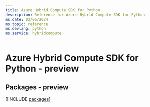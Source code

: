 ```yaml
---
title: Azure Hybrid Compute SDK for Python
description: Reference for Azure Hybrid Compute SDK for Python
ms.date: 03/06/2024
ms.topic: reference
ms.devlang: python
ms.service: hybridcompute
---
```

# Azure Hybrid Compute SDK for Python - preview
## Packages - preview
[!INCLUDE [packages](hybrid-compute-index.md)]